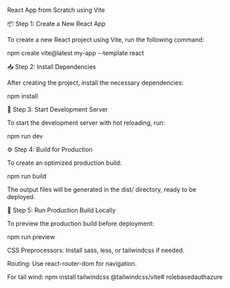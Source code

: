 React App from Scratch using Vite

📦 Step 1: Create a New React App

To create a new React project using Vite, run the following command:

npm create vite@latest my-app --template react 

📥 Step 2: Install Dependencies

After creating the project, install the necessary dependencies:

npm install

🚀 Step 3: Start Development Server

To start the development server with hot reloading, run:

npm run dev


⚙️ Step 4: Build for Production

To create an optimized production build:

npm run build

The output files will be generated in the dist/ directory, ready to be deployed.

🔧 Step 5: Run Production Build Locally

To preview the production build before deployment:

npm run preview


CSS Preprocessors: Install sass, less, or tailwindcss if needed.

Routing: Use react-router-dom for navigation.

For tail wind: npm install tailwindcss @tailwindcss/vite#   r o l e b a s e d a u t h a z u r e  
 